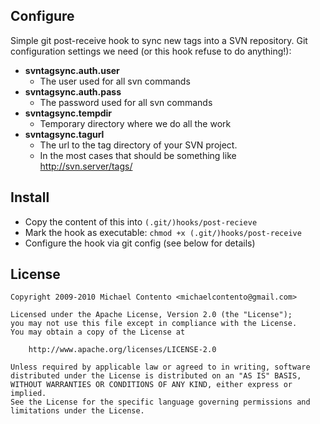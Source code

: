 Configure
---------

Simple git post-receive hook to sync new tags into a SVN repository.
Git configuration settings we need (or this hook refuse to do anything!):
      
* __svntagsync.auth.user__
    * The user used for all svn commands         
* __svntagsync.auth.pass__
    * The password used for all svn commands        
* __svntagsync.tempdir__
    * Temporary directory where we do all the work       
* __svntagsync.tagurl__
    * The url to the tag directory of your SVN project.
    * In the most cases that should be something like http://svn.server/tags/

Install
-------

* Copy the content of this into `(.git/)hooks/post-recieve`
* Mark the hook as executable: `chmod +x (.git/)hooks/post-receive`
* Configure the hook via git config (see below for details)

License
-------

    Copyright 2009-2010 Michael Contento <michaelcontento@gmail.com>

    Licensed under the Apache License, Version 2.0 (the "License");
    you may not use this file except in compliance with the License.
    You may obtain a copy of the License at

        http://www.apache.org/licenses/LICENSE-2.0

    Unless required by applicable law or agreed to in writing, software
    distributed under the License is distributed on an "AS IS" BASIS,
    WITHOUT WARRANTIES OR CONDITIONS OF ANY KIND, either express or implied.
    See the License for the specific language governing permissions and
    limitations under the License.
